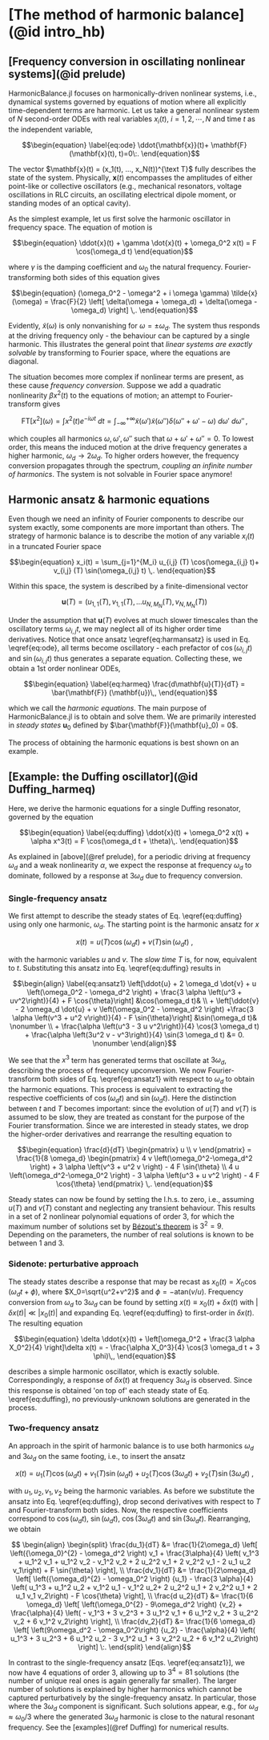 # [The method of harmonic balance](@id intro_hb)

## [Frequency conversion in oscillating nonlinear systems](@id prelude)

HarmonicBalance.jl focuses on harmonically-driven nonlinear systems, i.e., dynamical systems
governed by equations of motion where all explicitly time-dependent terms are harmonic. Let us take a general nonlinear system of $N$ second-order ODEs with real variables $x_i(t)$, $i = 1,2,\cdots,N$ and time $t$ as the independent variable,

```math
\begin{equation} \label{eq:ode}
  \ddot{\mathbf{x}}(t)+ \mathbf{F}(\mathbf{x}(t), t)=0\:.
\end{equation}
```

The vector $\mathbf{x}(t) = (x_1(t), ..., x_N(t))^{\text T}$ fully describes the state of the system.  Physically, $\mathbf{x}(t)$ encompasses the amplitudes of either point-like or collective oscillators (e.g., mechanical resonators, voltage oscillations in RLC circuits, an oscillating electrical dipole moment, or standing modes of an optical cavity). 

As the simplest example, let us first solve the harmonic oscillator in frequency space. The equation of motion is
```math
\begin{equation}
\ddot{x}(t) + \gamma \dot{x}(t) + \omega_0^2 x(t) = F \cos(\omega_d t)
\end{equation}
```
where $\gamma$ is the damping coefficient and $\omega_0$ the natural frequency. Fourier-transforming both sides of this equation gives
```math
\begin{equation}
(\omega_0^2 - \omega^2 + i \omega \gamma) \tilde{x}(\omega) = \frac{F}{2} \left[ \delta(\omega + \omega_d) + \delta(\omega - \omega_d) \right] \,.
\end{equation}
```
Evidently, $\tilde{x}(\omega)$ is only nonvanishing for $\omega = \pm \omega_d$. The system thus responds at the driving frequency only - the behaviour can be captured by a single harmonic. This illustrates the general point that _linear systems are exactly solvable_ by transforming to Fourier space, where the equations are diagonal.

The situation becomes more complex if nonlinear terms are present, as these cause _frequency conversion_. Suppose we add a quadratic nonlinearity $\beta x^2(t)$ to the equations of motion; an attempt to Fourier-transform gives
```math
\begin{equation} \label{eq:duffingFT}
    \text{FT}[x^2](\omega) =  \int x^2(t) e^{-i\omega t} \: dt = \int_{-\infty}^{+\infty} \tilde{x}(\omega')\tilde{x}(\omega'') \delta(\omega''+\omega'-\omega) \: d\omega' \: d\omega'' \,,
\end{equation}
```
which couples all harmonics $\omega, \omega', \omega''$ such that $\omega + \omega' + \omega'' = 0$. To lowest order, this means the induced motion at the drive frequency generates a higher harmonic, $\omega_d \rightarrow 2\omega_d$. To higher orders however, the frequency conversion propagates through the spectrum, _coupling an infinite number of harmonics_. The system is not solvable in Fourier space anymore!


## Harmonic ansatz & harmonic equations

Even though we need an infinity of Fourier components to describe our system exactly, some components are more important than others. The strategy of harmonic balance is to describe the motion of any variable $x_i(t)$ in a truncated Fourier space
```math
\begin{equation}
x_i(t) = \sum_{j=1}^{M_i} u_{i,j}  (T)  \cos(\omega_{i,j} t)+ v_{i,j} (T) \sin(\omega_{i,j} t) \,.
\end{equation}
```
Within this space, the system is described by a finite-dimensional vector
```math
\begin{equation} \label{eq:harmansatz}
\mathbf{u}(T) = (u_{1,1}(T), v_{1,1}(T), \ldots u_{N, M_N}(T), v_{N, M_N}(T))
\end{equation}
```

Under the assumption that $\mathbf{u}(T)$ evolves at much slower timescales than the oscillatory terms $\omega_{i,j} t$, we may neglect all of its higher order time derivatives. Notice that once ansatz \eqref{eq:harmansatz} is used in Eq. \eqref{eq:ode}, all terms become oscillatory - each prefactor of $\cos(\omega_{i,j} t)$ and $\sin(\omega_{i,j} t)$ thus generates a separate equation. Collecting these, we obtain a 1st order nonlinear ODEs,
```math
\begin{equation} \label{eq:harmeq}
\frac{d\mathbf{u}(T)}{dT}  = \bar{\mathbf{F}} (\mathbf{u})\,,
\end{equation}
```
which we call the _harmonic equations_. The main purpose of HarmonicBalance.jl is to obtain and solve them. We are primarily interested in _steady states_ $\mathbf{u}_0$ defined by $\bar{\mathbf{F}}(\mathbf{u}_0) = 0$.

The process of obtaining the harmonic equations is best shown on an example.

## [Example: the Duffing oscillator](@id Duffing_harmeq)

Here, we derive the harmonic equations for a single Duffing resonator, governed by the equation
```math
\begin{equation} \label{eq:duffing}
    \ddot{x}(t) + \omega_0^2 x(t) + \alpha x^3(t) = F \cos(\omega_d t + \theta)\,.
\end{equation}
```
As explained in [above](@ref prelude), for a periodic driving at frequency $\omega_d$ and a weak nonlinearity $\alpha$, we expect the response at frequency $\omega_d$ to dominate, followed by a response at $3\omega_d$ due to frequency conversion.
	
### Single-frequency ansatz
    
We first attempt to describe the steady states of Eq. \eqref{eq:duffing} using only one harmonic, $\omega_d$. The starting point is the harmonic ansatz for $x$
```math
\begin{equation}
	x(t) = u(T) \cos(\omega_d t) + v(T) \sin(\omega_d t)\:,
\end{equation}
```

with the harmonic variables $u$ and $v$. The _slow time_ $T$ is, for now, equivalent to $t$. Substituting this ansatz into Eq. \eqref{eq:duffing} results in
```math
\begin{align} \label{eq:ansatz1}
	\left[\ddot{u} + 2 \omega_d \dot{v} + u \left(\omega_0^2 - \omega_d^2 \right) +  \frac{3 \alpha \left(u^3 + uv^2\right)}{4} + F \cos{\theta}\right] &\cos(\omega_d t)& \\
	+ \left[\ddot{v} - 2 \omega_d \dot{u} + v \left(\omega_0^2 - \omega_d^2 \right)  +\frac{3 \alpha \left(v^3 + u^2 v\right)}{4} - F \sin{\theta}\right] &\sin(\omega_d t)& \nonumber \\
	+ \frac{\alpha \left(u^3 - 3 u v^2\right)}{4} \cos(3 \omega_d t) +  \frac{\alpha \left(3u^2 v - v^3\right)}{4} \sin(3 \omega_d t) &= 0. \nonumber
\end{align}
```

We see that the $x^3$ term has generated terms that oscillate at $3\omega_d$, describing the process of frequency upconversion. We now Fourier-transform both sides of Eq. \eqref{eq:ansatz1} with respect to $\omega_d$ to obtain the harmonic equations. This process is equivalent to extracting the respective coefficients of $\cos(\omega_d t)$ and $\sin(\omega_d t)$. Here the distinction between $t$ and $T$ becomes important: since the evolution of $u(T)$ and $v(T)$ is assumed to be slow, they are treated as constant for the purpose of the Fourier transformation. Since we are interested in steady states, we drop the higher-order derivatives and rearrange the resulting equation to
```math
\begin{equation}
	\frac{d}{dT} \begin{pmatrix} u \\ v  \end{pmatrix} = \frac{1}{8 \omega_d} \begin{pmatrix} 4 v \left(\omega_0^2-\omega_d^2 \right) + 3 \alpha \left(v^3 + u^2 v  \right) - 4 F \sin{\theta}  \\ 4 u \left(\omega_d^2-\omega_0^2 \right)  - 3 \alpha \left(u^3 + u v^2 \right) - 4 F \cos{\theta}  \end{pmatrix} \,.
\end{equation}
```

Steady states can now be found by setting the l.h.s. to zero, i.e., assuming $u(T)$ and $v(T)$ constant and neglecting any transient behaviour. This results in a set of 2 nonlinear polynomial equations of order 3, for which the maximum number of solutions set by [Bézout's theorem](https://en.wikipedia.org/wiki/B%C3%A9zout%27s_theorem) is $3^2=9$. Depending on the parameters, the number of real solutions is known to be between 1 and 3.

### Sidenote: perturbative approach

The steady states describe a response that may be recast as $x_0(t) = X_0 \cos(\omega_d t + \phi)$, where $X_0=\sqrt{u^2+v^2}$ and $\phi=-\text{atan}(v/u)$. Frequency conversion from $\omega_d$ to $3 \omega_d$ can be found by setting $x(t) \equiv x_0(t) + \delta x(t)$ with $|\delta x(t)|\ll|x_0(t)|$ and expanding Eq. \eqref{eq:duffing} to first-order in $\delta x(t)$. The resulting equation
```math
\begin{equation}
    \delta \ddot{x}(t) + \left[\omega_0^2 + \frac{3 \alpha X_0^2}{4} \right]\delta x(t) = - \frac{\alpha X_0^3}{4} \cos(3 \omega_d t + 3 \phi)\,,
\end{equation}
```
describes a simple harmonic oscillator, which is exactly soluble. Correspondingly, a response of $\delta x(t)$ at frequency $3 \omega_d$ is observed. Since this response is obtained 'on top of' each steady state of Eq. \eqref{eq:duffing}, no previously-unknown solutions are generated in the process.
	
### Two-frequency ansatz

An approach in the spirit of harmonic balance is to use both harmonics $\omega_d$ and $3 \omega_d$ on the same footing, i.e., to insert the ansatz
```math
\begin{equation}
	x(t) = u_1(T) \cos(\omega_d t) + v_1(T) \sin(\omega_d t) + u_2(T) \cos(3 \omega_d t) + v_2(T) \sin(3\omega_d t)\:,
\end{equation}
```
with $u_1, u_2, v_1, v_2$ being the harmonic variables. As before we substitute the ansatz into Eq. \eqref{eq:duffing}, drop second derivatives with respect to $T$ and Fourier-transform both sides. Now, the respective coefficients correspond to $\cos(\omega_d t)$, $\sin(\omega_d t)$, $\cos(3 \omega_d t)$ and $\sin(3\omega_d t)$. Rearranging, we obtain

```math
	\begin{align}
	\begin{split}
	\frac{du_1}{dT} &=  \frac{1}{2\omega_d} \left[ \left({\omega_0}^{2} - \omega_d^2 \right) v_1 + \frac{3\alpha}{4} \left( v_1^3 + u_1^2 v_1 + u_1^2 v_2 - v_1^2 v_2 + 2 u_2^2 v_1 + 2 v_2^2 v_1 - 2 u_1 u_2 v_1\right)  + F \sin{\theta} \right],
	\\
	\frac{dv_1}{dT} &= \frac{1}{2\omega_d} \left[ \left({\omega_d}^{2} - \omega_0^2 \right) {u_1} - \frac{3 \alpha}{4} \left( u_1^3 + u_1^2 u_2 + v_1^2 u_1 - v_1^2 u_2+ 2 u_2^2 u_1 + 2 v_2^2 u_1  + 2 u_1 v_1 v_2\right) - F \cos{\theta} \right],
	\\
	\frac{d u_2}{dT} &= \frac{1}{6 \omega_d} \left[ \left(\omega_0^{2} - 9\omega_d^2 \right) {v_2} + \frac{\alpha}{4} \left( - v_1^3 + 3 v_2^3 + 3 u_1^2 v_1 + 6 u_1^2 v_2 + 3 u_2^2 v_2 + 6 v_1^2 v_2\right) \right],
	\\
	\frac{dv_2}{dT} &= \frac{1}{6 \omega_d} \left[ \left(9\omega_d^2 - \omega_0^2\right) {u_2} - \frac{\alpha}{4} \left( u_1^3 + 3 u_2^3 + 6 u_1^2 u_2 - 3 v_1^2 u_1 + 3 v_2^2 u_2 + 6 v_1^2 u_2\right) \right] \:.
	\end{split}
	\end{align}
```
In contrast to the single-frequency ansatz [Eqs. \eqref{eq:ansatz1}],  we now have 4 equations of order 3, allowing up to $3^4=81$ solutions (the number of unique real ones is again generally far smaller). The larger number of solutions is explained by higher harmonics which cannot be captured perturbatively by the single-frequency ansatz. In particular, those where the $3 \omega_d$ component is significant. Such solutions appear, e.g., for $\omega_d \approx \omega_0 / 3$ where the generated $3 \omega_d$ harmonic is close to the natural resonant frequency. See the [examples](@ref Duffing) for numerical results.
	
